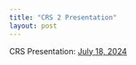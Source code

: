 ```yaml
---
title: "CRS 2 Presentation"
layout: post
---
```


CRS Presentation: [July 18, 2024](https://emersonbanez.github.io/dissertation_public/dissertation_builds/presentation_02_jul18.pdf)

